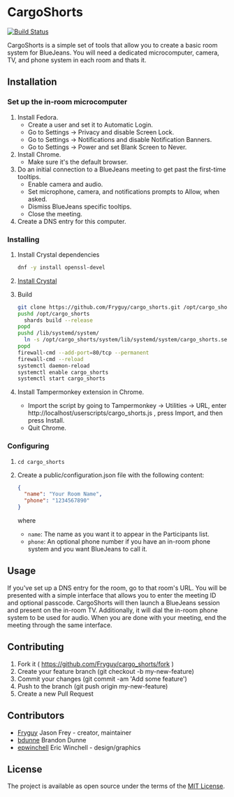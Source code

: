 # CargoShorts

[![Build Status](https://travis-ci.org/Fryguy/cargo_shorts.svg?branch=master)](https://travis-ci.org/Fryguy/cargo_shorts)

CargoShorts is a simple set of tools that allow you to create a basic room
system for BlueJeans.  You will need a dedicated microcomputer, camera, TV, and
phone system in each room and thats it.

## Installation

### Set up the in-room microcomputer

1. Install Fedora.
   - Create a user and set it to Automatic Login.
   - Go to Settings -> Privacy and disable Screen Lock.
   - Go to Settings -> Notifications and disable Notification Banners.
   - Go to Settings -> Power and set Blank Screen to Never.
2. Install Chrome.
   - Make sure it's the default browser.
3. Do an initial connection to a BlueJeans meeting to get past the first-time tooltips.
   - Enable camera and audio.
   - Set microphone, camera, and notifications prompts to Allow, when asked.
   - Dismiss BlueJeans specific tooltips.
   - Close the meeting.
4. Create a DNS entry for this computer.

### Installing

1. Install Crystal dependencies

   ```bash
   dnf -y install openssl-devel
   ```

2. [Install Crystal](https://crystal-lang.org/docs/installation/on_redhat_and_centos.html)
3. Build

   ```bash
   git clone https://github.com/Fryguy/cargo_shorts.git /opt/cargo_shorts
   pushd /opt/cargo_shorts
     shards build --release
   popd
   pushd /lib/systemd/system/
     ln -s /opt/cargo_shorts/system/lib/systemd/system/cargo_shorts.service
   popd
   firewall-cmd --add-port=80/tcp --permanent
   firewall-cmd --reload
   systemctl daemon-reload
   systemctl enable cargo_shorts
   systemctl start cargo_shorts
   ```

3. Install Tampermonkey extension in Chrome.
   - Import the script by going to Tampermonkey -> Utilities -> URL, enter
     http://localhost/userscripts/cargo_shorts.js , press Import, and then press
     Install.
   - Quit Chrome.

### Configuring

1. `cd cargo_shorts`
2. Create a public/configuration.json file with the following content:

   ```json
   {
     "name": "Your Room Name",
     "phone": "1234567890"
   }
   ```

   where

   - `name`: The name as you want it to appear in the Participants list.
   - `phone`: An optional phone number if you have an in-room phone system and
     you want BlueJeans to call it.

## Usage

If you've set up a DNS entry for the room, go to that room's URL.  You will be
presented with a simple interface that allows you to enter the meeting ID and
optional passcode.  CargoShorts will then launch a BlueJeans session and present
on the in-room TV.  Additionally, it will dial the in-room phone system to be
used for audio.  When you are done with your meeting, end the meeting through
the same interface.

## Contributing

1. Fork it ( https://github.com/Fryguy/cargo_shorts/fork )
2. Create your feature branch (git checkout -b my-new-feature)
3. Commit your changes (git commit -am 'Add some feature')
4. Push to the branch (git push origin my-new-feature)
5. Create a new Pull Request

## Contributors

- [Fryguy](https://github.com/Fryguy) Jason Frey - creator, maintainer
- [bdunne](https://github.com/bdunne) Brandon Dunne
- [epwinchell](https://github.com/epwinchell) Eric Winchell - design/graphics

## License

The project is available as open source under the terms of the [MIT License](http://opensource.org/licenses/MIT).
